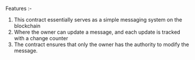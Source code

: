 Features :- 
1. This contract essentially serves as a simple messaging system on the blockchain
2. Where the owner can update a message, and each update is tracked with a change counter
3. The contract ensures that only the owner has the authority to modify the message.
